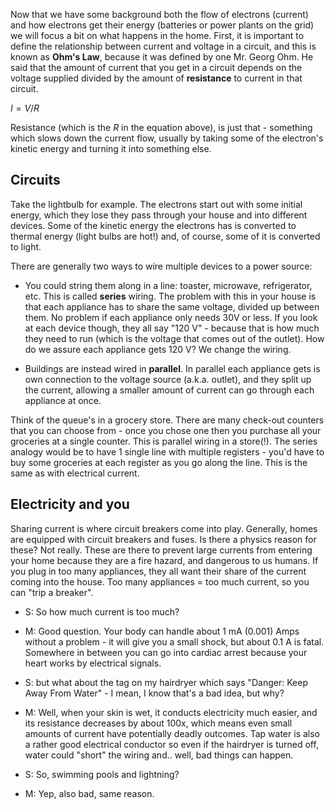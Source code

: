 Now that we have some background both the flow of electrons (current) and how electrons get their energy (batteries or power plants on the grid) we will focus a bit on what happens in the home. First, it is important to define the relationship between current and voltage in a circuit, and this is known as **Ohm's Law**, because it was defined by one Mr. Georg Ohm. He said that the amount of current that you get in a circuit depends on the voltage supplied divided by the amount of **resistance** to current in that circuit. 

$I= V/R$   

Resistance (which is the $R$ in the equation above), is just that - something which slows down the current flow, usually by taking some of the electron's kinetic energy and turning it into something else. 


## Circuits 
Take the lightbulb for example. The electrons start out with some initial energy, which they lose they pass through your house and into different devices. Some of the kinetic energy the electrons has is converted to thermal energy (light bulbs are hot!) and, of course, some of it is converted to light. 

There are generally two ways to wire multiple devices to a power source: 
- You could string them along in a line: toaster, microwave, refrigerator, etc. This is called **series** wiring. The problem with this in your house is that each appliance has to share the same voltage, divided up between them. No problem if each appliance only needs 30V or less. If you look at each device though, they all say "120 V" - because that is how much they need to run (which is the voltage that comes out of the outlet). How do we assure each appliance gets 120 V?  We change the wiring. 

- Buildings are instead wired in **parallel**. In parallel each appliance gets is own connection to the voltage source (a.k.a. outlet), and they split up the current, allowing a smaller amount of current can go through each appliance at once. 


<picture of shoppers>

Think of the queue's in a grocery store. There are many check-out counters that you can choose from - once you chose one then you purchase all your groceries at a single counter. This is parallel wiring in a store(!). The series analogy would be to have 1 single line with multiple registers - you'd have to buy some groceries at each register as you go along the line. This is the same as with electrical current. 

<picture of appliances>

## Electricity and you
<picture of breakers>
Sharing current is where circuit breakers come into play. Generally, homes are equipped with circuit breakers and fuses. Is there a physics reason for these? Not really. These are there to prevent large currents from entering your home because they are a fire hazard, and dangerous to us humans. If you plug in too many appliances, they all want their share of the current coming into the house. Too many appliances = too much current, so you can "trip a breaker". 


- S: So how much current is too much? 
- M: Good question. Your body can handle about 1 mA (0.001) Amps without a problem - it will give you a small shock, but about 0.1 A is fatal. Somewhere in between you can go into cardiac arrest because your heart works by electrical signals.

- S: but what about the tag on my hairdryer which says "Danger: Keep Away From Water" - I mean, I know that's a bad idea, but why?
- M: Well, when your skin is wet, it conducts electricity much easier, and its resistance decreases by about 100x,  which means even small amounts of current have potentially deadly outcomes. Tap water is also a rather good electrical conductor so even if the hairdryer is turned off, water could "short" the wiring and.. well, bad things can happen. 
- S: So, swimming pools and lightning?
- M: Yep, also bad, same reason.
